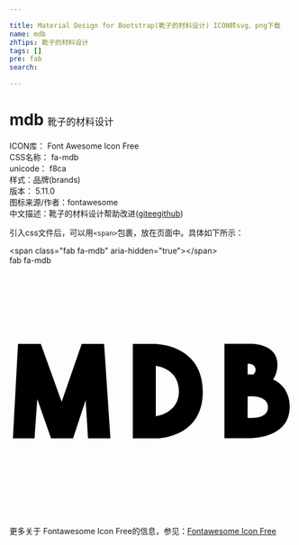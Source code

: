 ```yaml
---

title: Material Design for Bootstrap(靴子的材料设计) ICON转svg、png下载
name: mdb
zhTips: 靴子的材料设计
tags: []
pre: fab
search: 

---
```


# mdb  <small style="font-size: 60%;font-weight: 100">靴子的材料设计</small>


<div class="detail-page">
<p>
<span>
ICON库：
<span class="badge-secondary badge">Font Awesome Icon Free</span> 
</span>
<br/>
<span>
CSS名称：
<span class="badge-secondary badge">fa-mdb</span> 
</span>
<br/>
<span>
unicode：
<span class="badge-secondary badge">f8ca</span> 
<copy-btn content='f8ca' btn-title=""></copy-btn>
<copy-btn :content='String.fromCodePoint(parseInt("f8ca", 16))' btn-title="复制U"></copy-btn>
</span><br/><span>样式：<span class="badge-light badge">品牌(brands)</span></span>
<br/>
<span>
版本：
<span class="badge-secondary badge">5.11.0</span> 
</span>
<br/>
<span>图标来源/作者：<span class="badge-light badge">fontawesome</span></span> 
<br/>
<span class="zh-detail">中文描述：<span class="badge-primary badge">靴子的材料设计</span><span class="help-link"><span>帮助改进</span>(<a href="https://gitee.com/liuwave/icon-helper/edit/master/json/fontawesome/brands/mdb.json" target="_blank" rel="noopener noreferrer">gitee</a><a href="https://github.com/liuwave/icon-helper/edit/master/json/fontawesome/brands/mdb.json" target="_blank" rel="noopener noreferrer">github</a></span>)</span><br/>
</p>
</div>
<div class="alert alert-dark">
  <i class="fab fa-mdb fa-xs"></i>
  <i class="fab fa-mdb fa-sm"></i>
  <i class="fab fa-mdb fa-lg"></i>
  <i class="fab fa-mdb fa-2x"></i>
  <i class="fab fa-mdb fa-3x"></i>
  <i class="fab fa-mdb fa-5x"></i>
  <i class="fab fa-mdb fa-7x"></i>
</div>
<div>
  <p>引入css文件后，可以用<code>&lt;span&gt;</code>包裹，放在页面中。具体如下所示：    
  </p>
  <div class="alert alert-primary" style="font-size: 14px">
    &lt;span class="fab fa-mdb" aria-hidden="true"&gt;&lt;/span&gt;
    <copy-btn content='<span class="fab fa-mdb" aria-hidden="true"></span>'></copy-btn>
  </div>
  <div class="alert alert-secondary">
    <i class="fab fa-mdb"
    style="font-size: 24px"
    aria-hidden="true"></i> fab fa-mdb
    <copy-btn content="fab fa-mdb" btn-title="复制图标名称"></copy-btn>
  </div>
</div>
<div id="svg" class="svg-wrap">
<svg xmlns="http://www.w3.org/2000/svg" viewBox="0 0 576 512"><path d="M17.37 160.41L7 352h43.91l5.59-79.83L84.43 352h44.71l25.54-77.43 4.79 77.43H205l-12.79-191.59H146.7L106 277.74 63.67 160.41zm281 0h-47.9V352h47.9s95 .8 94.2-95.79c-.78-94.21-94.18-95.78-94.18-95.78zm-1.2 146.46V204.78s46 4.27 46.8 50.57-46.78 51.54-46.78 51.54zm238.29-74.24a56.16 56.16 0 0 0 8-38.31c-5.34-35.76-55.08-34.32-55.08-34.32h-51.9v191.58H482s87 4.79 87-63.85c0-43.14-33.52-55.08-33.52-55.08zm-51.9-31.94s13.57-1.59 16 9.59c1.43 6.66-4 12-4 12h-12v-21.57zm-.1 109.46l.1-24.92V267h.08s41.58-4.73 41.19 22.43c-.33 25.65-41.35 20.74-41.35 20.74z"/></svg>
</div>
<detail full-name='fa-mdb'></detail>
    
<div><p>更多关于  Fontawesome Icon Free的信息，参见：<a target="_blank" href="https://iconhelper.cn/fontawesome.html">Fontawesome Icon Free</a>
</p></div>
